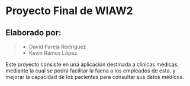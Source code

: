 # Proyecto Final de WIAW2

## Elaborado por: 
> - David Pareja Rodríguez
> - Kevin Ramos López

Este proyecto consiste en una aplicación destinada a clínicas médicas, mediante la cual se podrá facilitar la faena a los empleados de esta, y mejorar
la capacidad de los pacientes para consultar sus datos médicos.
